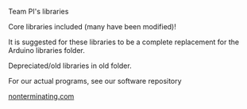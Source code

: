 Team PI's libraries

Core libraries included (many have been modified)!

It is suggested for these libraries to be a complete replacement for the Arduino libraries folder.

Depreciated/old libraries in old folder.

For our actual programs, see our software repository

[nonterminating.com](http://nonterminating.com/)

